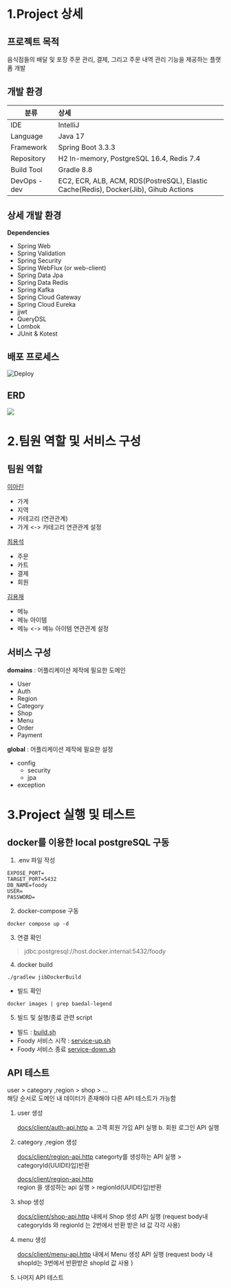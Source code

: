 1.Project 상세
===
## 프로젝트 목적 ##
음식점들의 배달 및 포장 주문 관리, 결제, 그리고 주문 내역 관리 기능을 제공하는 플랫폼 개발

## 
## 개발 환경 ##
|분류|상세|
| ---------- | :--------- |
|IDE|IntelliJ|
|Language|Java 17|
|Framework|Spring Boot 3.3.3|
|Repository|H2 In-memory, PostgreSQL 16.4, Redis 7.4|
|Build Tool|Gradle 8.8|
|DevOps - dev|EC2, ECR, ALB, ACM, RDS(PostreSQL), Elastic Cache(Redis), Docker(Jib), Gihub Actions|

## 상세 개발 환경 ##
**Dependencies** 
- Spring Web
- Spring Validation
- Spring Security
- Spring WebFlux (or web-client)
- Spring Data Jpa
- Spring Data Redis
- Spring Kafka
- Spring Cloud Gateway
- Spring Cloud Eureka
- jjwt
- QueryDSL
- Lombok
- JUnit & Kotest

## 배포 프로세스 ##
![Deploy](https://github.com/user-attachments/assets/fe8b2fd3-abf7-4415-b61d-33ec9fdbab06)

## ERD ## 
![](https://github.com/user-attachments/assets/3a0d5c45-33f0-41f6-b7f8-9d2137aeaaae)

2.팀원 역할 및 서비스 구성 
===
## 팀원 역할 ## 

 [이아린](https://github.com/linavell)
- 가게
- 지역
- 카테고리 (연관관계)
- 가게 <-> 카테고리 연관관계 설정
  
[최용석](https://github.com/choi-ys)
- 주문
- 카트
- 결제
- 회원
  
[김용재](https://github.com/uzjaee)
- 메뉴 
- 메뉴 아이템 
- 메뉴 <-> 메뉴 아이템 연관관계 설정

## 서비스 구성 ## 

**domains**  : 어플리케이션 제작에 필요한 도메인 
- User  
- Auth 
- Region 
- Category 
- Shop 
- Menu 
- Order
- Payment

**global**  : 어플리케이션 제작에 필요한 설정
- config  
   - security 
   - jpa
- exception


3.Project 실행 및 테스트 
===
## docker를 이용한 local postgreSQL 구동 ## 
1. .env 파일 작성
```properties
EXPOSE_PORT=
TARGET_PORT=5432
DB_NAME=foody
USER=
PASSWORD=
```

2. docker-compose 구동
```shell
docker compose up -d
```

3. 연결 확인
> jdbc:postgresql://host.docker.internal:5432/foody

4. docker build
```shell
./gradlew jibDockerBuild
```
- 빌드 확인 
```shell
docker images | grep baedal-legend
``` 

5. 빌드 및 실행/종료 관련 script
- 빌드 : [build.sh](docs%2Fbuild.sh)
- Foody 서비스 시작 : [service-up.sh](docs%2Fservice-up.sh)
- Foody 서비스 종료 [service-down.sh](docs%2Fservice-down.sh)
  
##  API  테스트 ## 

user > category ,region > shop  > ...   
해당 순서로 도메인 내  데이터가 존재해야 다른 API 테스트가 가능함 
1. user 생성
   
   [docs/client/auth-api.http](https://github.com/baedal-legend/foody/blob/develop/docs/client/auth-api.http)
   a. 고객 회원 가입 API 실행
   b. 회원 로그인 API 실행 

2. category ,region 생성  

   [docs/client/region-api.http](https://github.com/baedal-legend/foody/blob/develop/docs/client/category-api.http) 
    categorty를 생성하는 API 실행 > categoryId(UUID타입)반환  
   
   [docs/client/region-api.http](https://github.com/baedal-legend/foody/blob/develop/docs/client/region-api.http)  
  region 을 생성하는 api 실행 > regionId(UUID타입)반환 
  
3. shop 생성  
   
   [docs/client/shop-api.http](https://github.com/baedal-legend/foody/blob/develop/docs/client/shop-api.http) 내에서 
    Shop 생성 API 실행 (request body내 categoryIds 와 regionId 는 2번에서 반환 받은 Id 값 각각 사용)  

4. menu 생성  
   
   [docs/client/menu-api.http](https://github.com/baedal-legend/foody/blob/develop/docs/client/menu-api.http) 내에서 
    Menu 생성 API 실행 (request body 내 shopId는 3번에서 반환받은 shopId 값 사용 )

5. 나머지 API 테스트 
   
